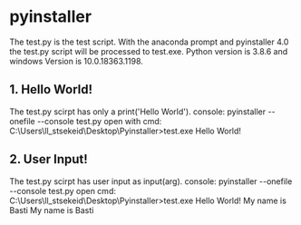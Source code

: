 # pyinstaller
The test.py is the test script.
With the anaconda prompt and pyinstaller 4.0 the test.py script will be processed to test.exe.
Python version is 3.8.6 and windows Version is 10.0.18363.1198.

## 1. Hello World!
The test.py scirpt has only a print('Hello World').
console: pyinstaller --onefile --console test.py
open with cmd: 
C:\Users\ll_stsekeid\Desktop\Pyinstaller>test.exe 
Hello World!

## 2. User Input!
The test.py scirpt has user input as input(arg).
console: pyinstaller --onefile --console test.py
open cmd:
C:\Users\ll_stsekeid\Desktop\Pyinstaller>test.exe
Hello World!
My name is Basti
My name is Basti

